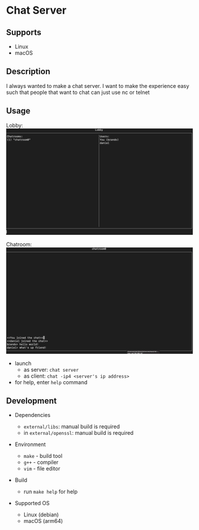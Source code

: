 # Chat Server

## Supports
- Linux
- macOS

## Description
I always wanted to make a chat server. I want to make the experience easy such that people that want to chat can just use nc or telnet

## Usage
Lobby:
![lobby](docs/lobby.png)

Chatroom:
![chatroom](docs/chatroom.png)

- launch
	- as server: `chat server`
	- as client: `chat -ip4 <server's ip address>`
- for help, enter `help` command

## Development
- Dependencies
	- `external/libs`: manual build is required
	- in `external/openssl`: manual build is required
			
- Environment
	- `make` - build tool
	- `g++` - compiler
	- `vim` - file editor
- Build
	- run `make help` for help
- Supported OS
	- Linux (debian)
	- macOS (arm64)

